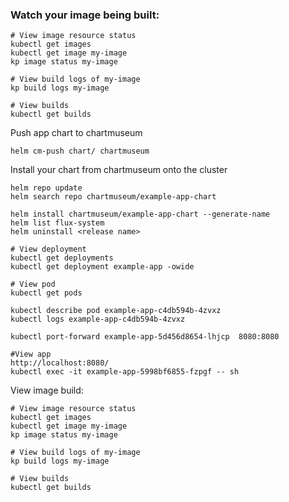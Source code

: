 ### Watch your image being built:
```aidl
# View image resource status
kubectl get images
kubectl get image my-image
kp image status my-image

# View build logs of my-image
kp build logs my-image

# View builds
kubectl get builds
```

Push app chart to chartmuseum
```aidl
helm cm-push chart/ chartmuseum
```
Install your chart from chartmuseum onto the cluster
```aidl
helm repo update
helm search repo chartmuseum/example-app-chart

helm install chartmuseum/example-app-chart --generate-name
helm list flux-system
helm uninstall <release name>

# View deployment
kubectl get deployments
kubectl get deployment example-app -owide

# View pod 
kubectl get pods

kubectl describe pod example-app-c4db594b-4zvxz
kubectl logs example-app-c4db594b-4zvxz

kubectl port-forward example-app-5d456d8654-lhjcp  8080:8080

#View app 
http://localhost:8080/
kubectl exec -it example-app-5998bf6855-fzpgf -- sh

```

View image build:
```aidl
# View image resource status
kubectl get images
kubectl get image my-image
kp image status my-image

# View build logs of my-image
kp build logs my-image

# View builds
kubectl get builds
```